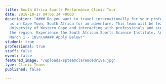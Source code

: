 ```yaml
---
title: South Africa Sports Performance Clinic Tour
date: 2018-10-17 04:06:34 +0000
description: "#### Do you want to travel internationally for your profession?!?\n\nJoin
  us in Cape Town, South Africa for an adventure. This team will be teaching at the
  University of Western Cape and interacting with professionals and students from
  the region. Experience the South African Sports Science Institute. \n\n**2019 Dates:**
  March 1 - 10\n\n#### Apply Below!"
student: true
professional: true
staff: false
event: false
featured_image: "/uploads/spteamclarencedrive.jpg"
type: Clinic Teams
published: false

---
```

